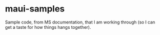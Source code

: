 # maui-samples
Sample code, from MS documentation, that I am working through (so I can get a taste for how things hangs together).
